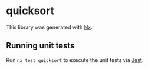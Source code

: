 # quicksort

This library was generated with [Nx](https://nx.dev).

## Running unit tests

Run `nx test quicksort` to execute the unit tests via [Jest](https://jestjs.io).
